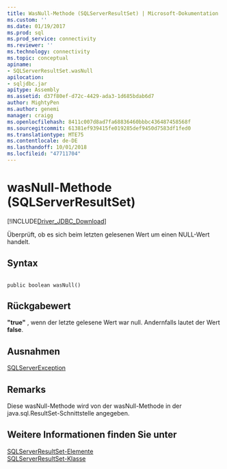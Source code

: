 ```yaml
---
title: WasNull-Methode (SQLServerResultSet) | Microsoft-Dokumentation
ms.custom: ''
ms.date: 01/19/2017
ms.prod: sql
ms.prod_service: connectivity
ms.reviewer: ''
ms.technology: connectivity
ms.topic: conceptual
apiname:
- SQLServerResultSet.wasNull
apilocation:
- sqljdbc.jar
apitype: Assembly
ms.assetid: d37f80ef-d72c-4429-ada3-1d685bdab6d7
author: MightyPen
ms.author: genemi
manager: craigg
ms.openlocfilehash: 8411c007d8ad7fa68836460bbbc436487458568f
ms.sourcegitcommit: 61381ef939415fe019285def9450d7583df1fed0
ms.translationtype: MTE75
ms.contentlocale: de-DE
ms.lasthandoff: 10/01/2018
ms.locfileid: "47711704"
---
```

# <a name="wasnull-method-sqlserverresultset"></a>wasNull-Methode (SQLServerResultSet)
[!INCLUDE[Driver_JDBC_Download](../../../includes/driver_jdbc_download.md)]

  Überprüft, ob es sich beim letzten gelesenen Wert um einen NULL-Wert handelt.  
  
## <a name="syntax"></a>Syntax  
  
```  
  
public boolean wasNull()  
```  
  
## <a name="return-value"></a>Rückgabewert  
 **"true"** , wenn der letzte gelesene Wert war null. Andernfalls lautet der Wert **false**.  
  
## <a name="exceptions"></a>Ausnahmen  
 [SQLServerException](../../../connect/jdbc/reference/sqlserverexception-class.md)  
  
## <a name="remarks"></a>Remarks  
 Diese wasNull-Methode wird von der wasNull-Methode in der java.sql.ResultSet-Schnittstelle angegeben.  
  
## <a name="see-also"></a>Weitere Informationen finden Sie unter  
 [SQLServerResultSet-Elemente](../../../connect/jdbc/reference/sqlserverresultset-members.md)   
 [SQLServerResultSet-Klasse](../../../connect/jdbc/reference/sqlserverresultset-class.md)  
  
  
